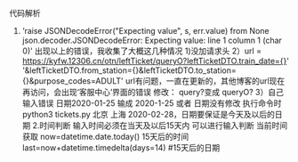 代码解析
1. ’raise JSONDecodeError("Expecting value", s, err.value) from None
json.decoder.JSONDecodeError: Expecting value: line 1 column 1 (char 0)'
出现以上的错误，我收集了大概这几种情况
1)没加请求头
2）url = https://kyfw.12306.cn/otn/leftTicket/queryO?leftTicketDTO.train_date={}' \
          '&leftTicketDTO.from_station={}&leftTicketDTO.to_station={}&purpose_codes=ADULT'
url有问题，一直在更新的，其他博客的url现在再访问，会出现‘客服中心’界面的错误
修改： query?变成 queryO?
3）自己输入错误 日期2020-01-25 输成 2020-1-25
  或者 日期没有修改  执行命令时 python3 tickets.py 北京 上海 2020-02-28，日期要保证是今天及以后的日期 
2.时间判断
输入时间必须在当天及以后15天内
可以进行输入判断
当前时间获取 now=datetime.date.today()
15天后的时间 last=now+datetime.timedelta(days=14)  #15天后的日期
